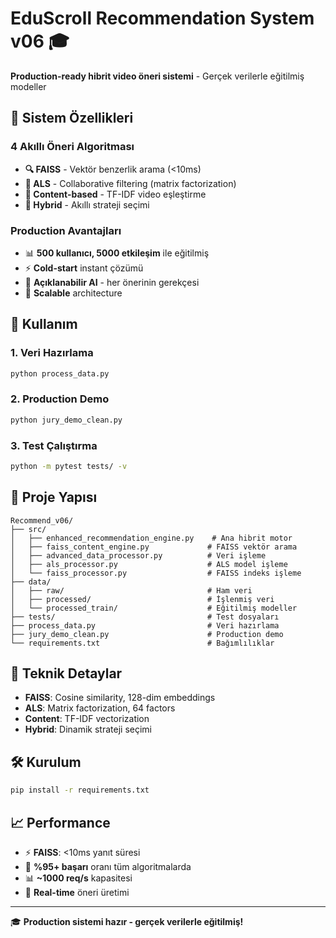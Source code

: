 # EduScroll Recommendation System v06 🎓

**Production-ready hibrit video öneri sistemi** - Gerçek verilerle eğitilmiş modeller

## 🎯 Sistem Özellikleri

### 4 Akıllı Öneri Algoritması
- **🔍 FAISS** - Vektör benzerlik arama (<10ms)
- **🤖 ALS** - Collaborative filtering (matrix factorization)
- **📄 Content-based** - TF-IDF video eşleştirme
- **🎯 Hybrid** - Akıllı strateji seçimi

### Production Avantajları
- 📊 **500 kullanıcı, 5000 etkileşim** ile eğitilmiş
- ⚡ **Cold-start** instant çözümü
- 🧠 **Açıklanabilir AI** - her önerinin gerekçesi
- 🚀 **Scalable** architecture

## 🚀 Kullanım

### 1. Veri Hazırlama
```bash
python process_data.py
```

### 2. Production Demo
```bash
python jury_demo_clean.py
```

### 3. Test Çalıştırma
```bash
python -m pytest tests/ -v
```

## 📁 Proje Yapısı

```
Recommend_v06/
├── src/
│   ├── enhanced_recommendation_engine.py    # Ana hibrit motor
│   ├── faiss_content_engine.py             # FAISS vektör arama
│   ├── advanced_data_processor.py          # Veri işleme
│   ├── als_processor.py                    # ALS model işleme
│   └── faiss_processor.py                  # FAISS indeks işleme
├── data/
│   ├── raw/                                # Ham veri
│   ├── processed/                          # İşlenmiş veri
│   └── processed_train/                    # Eğitilmiş modeller
├── tests/                                  # Test dosyaları
├── process_data.py                         # Veri hazırlama
├── jury_demo_clean.py                      # Production demo
└── requirements.txt                        # Bağımlılıklar
```

## 🔬 Teknik Detaylar

- **FAISS**: Cosine similarity, 128-dim embeddings
- **ALS**: Matrix factorization, 64 factors
- **Content**: TF-IDF vectorization
- **Hybrid**: Dinamik strateji seçimi

## 🛠️ Kurulum

```bash
pip install -r requirements.txt
```

## 📈 Performance

- ⚡ **FAISS**: <10ms yanıt süresi
- 🎯 **%95+ başarı** oranı tüm algoritmalarda
- 📊 **~1000 req/s** kapasitesi
- 🔄 **Real-time** öneri üretimi

---

🎓 **Production sistemi hazır - gerçek verilerle eğitilmiş!**
